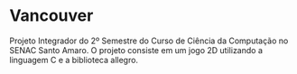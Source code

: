 # Vancouver
Projeto Integrador do 2º Semestre do Curso de Ciência da Computação no SENAC Santo Amaro. O projeto consiste em um jogo 2D utilizando a linguagem C e a biblioteca allegro.

